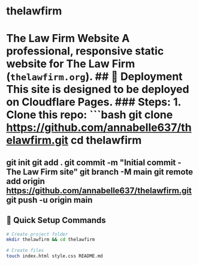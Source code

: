 # thelawfirm
# The Law Firm Website  A professional, responsive static website for **The Law Firm** (`thelawfirm.org`).  ## 🚀 Deployment  This site is designed to be deployed on **Cloudflare Pages**.  ### Steps:  1. Clone this repo:    ```bash    git clone https://github.com/annabelle637/thelawfirm.git    cd thelawfirm
git init
git add .
git commit -m "Initial commit - The Law Firm site"
git branch -M main
git remote add origin https://github.com/annabelle637/thelawfirm.git
git push -u origin main
---

## 🚀 Quick Setup Commands

```bash
# Create project folder
mkdir thelawfirm && cd thelawfirm

# Create files
touch index.html style.css README.md
